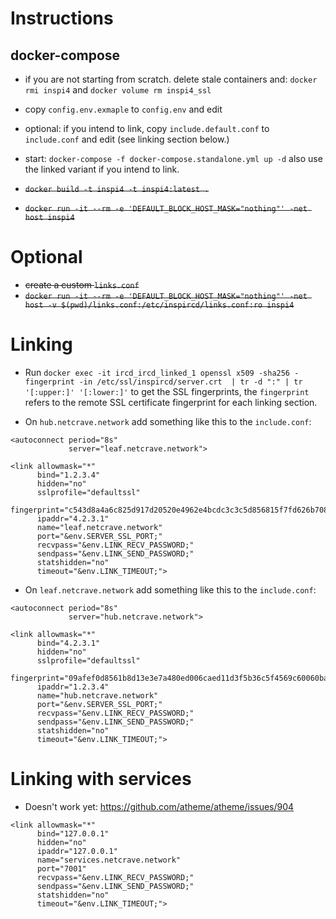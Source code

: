 # Instructions 

## docker-compose 
- if you are not starting from scratch. delete stale containers and: `docker rmi inspi4` and `docker volume rm inspi4_ssl` 
- copy `config.env.exmaple` to `config.env` and edit 
- optional: if you intend to link, copy `include.default.conf` to `include.conf` and edit (see linking section below.)
- start: `docker-compose -f docker-compose.standalone.yml up -d` also use the linked variant if you intend to link.

- ~~`docker build -t inspi4 -t inspi4:latest .`~~
- ~~`docker run -it --rm -e 'DEFAULT_BLOCK_HOST_MASK="nothing"' -net host inspi4`~~

# Optional 
- ~~create a custom `links.conf`~~
- ~~`docker run -it --rm -e 'DEFAULT_BLOCK_HOST_MASK="nothing"' -net host -v $(pwd)/links.conf:/etc/inspircd/links.conf:ro inspi4`~~

# Linking 
- Run `docker exec -it ircd_ircd_linked_1 openssl x509 -sha256 -fingerprint -in /etc/ssl/inspircd/server.crt  | tr -d ":" | tr '[:upper:]' '[:lower:]'` 
to get the SSL fingerprints, the `fingerprint` refers to the remote SSL certificate fingerprint for each linking section.

- On `hub.netcrave.network` add something like this to the `include.conf`:

```
<autoconnect period="8s"
             server="leaf.netcrave.network">

<link allowmask="*"
      bind="1.2.3.4"
      hidden="no"
      sslprofile="defaultssl"
      fingerprint="c543d8a4a6c825d917d20520e4962e4bcdc3c3c5d856815f7fd626b708842baf"
      ipaddr="4.2.3.1"
      name="leaf.netcrave.network"
      port="&env.SERVER_SSL_PORT;"
      recvpass="&env.LINK_RECV_PASSWORD;"
      sendpass="&env.LINK_SEND_PASSWORD;"
      statshidden="no"
      timeout="&env.LINK_TIMEOUT;">
```
- On `leaf.netcrave.network` add something like this to the `include.conf`:

```
<autoconnect period="8s"
             server="hub.netcrave.network">

<link allowmask="*"
      bind="4.2.3.1"
      hidden="no"
      sslprofile="defaultssl"
      fingerprint="09afef0d8561b8d13e3e7a480ed006caed11d3f5b36c5f4569c60060baa936cd"
      ipaddr="1.2.3.4"
      name="hub.netcrave.network"
      port="&env.SERVER_SSL_PORT;"
      recvpass="&env.LINK_RECV_PASSWORD;"
      sendpass="&env.LINK_SEND_PASSWORD;"
      statshidden="no"
      timeout="&env.LINK_TIMEOUT;">
```

# Linking with services
- Doesn't work yet: https://github.com/atheme/atheme/issues/904
```
<link allowmask="*"
      bind="127.0.0.1"
      hidden="no"
      ipaddr="127.0.0.1"
      name="services.netcrave.network"
      port="7001"
      recvpass="&env.LINK_RECV_PASSWORD;"
      sendpass="&env.LINK_SEND_PASSWORD;"
      statshidden="no"
      timeout="&env.LINK_TIMEOUT;">
```
